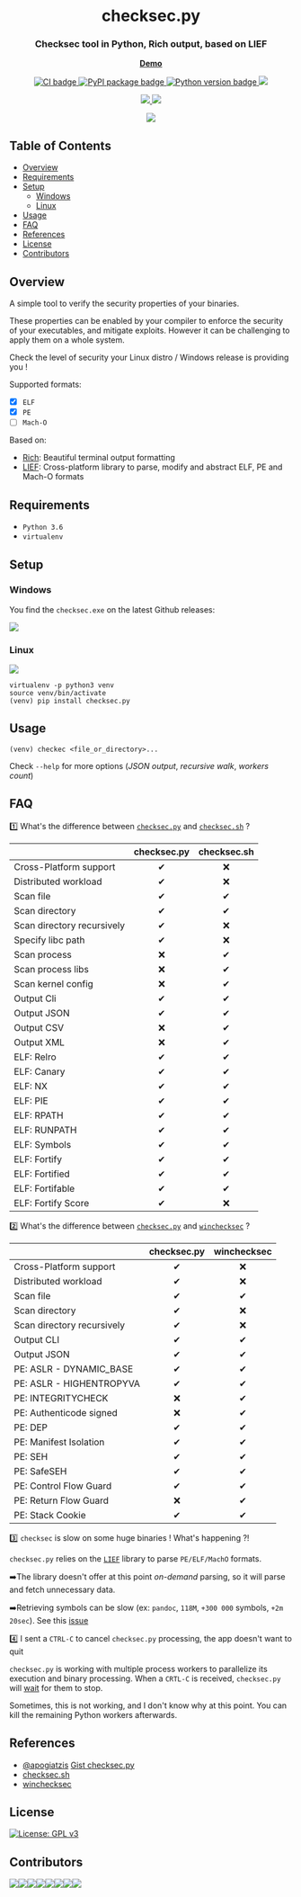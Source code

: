 <h1 align="center">
  <br>checksec.py</br>
</h1>

<h3 align="center">
Checksec tool in Python, Rich output, based on LIEF
</h3>

<p align="center">
  <strong>
  <a href="https://asciinema.org/a/363216">
    Demo
  </a>
  </strong>
</p>

<p align="center">
  <a href="https://github.com/Wenzel/checksec.py/actions?query=workflow%3ACI">
    <img src="https://github.com/Wenzel/checksec.py/workflows/CI/badge.svg" alt="CI badge"/>
  </a>
  <a href="https://pypi.org/project/checksec.py/">
    <img src="https://img.shields.io/pypi/v/checksec.py?color=blue" alt="PyPI package badge"/>
  </a>
  <a href="https://pypi.org/project/checksec.py/">
    <img src="https://img.shields.io/pypi/pyversions/checksec.py" alt="Python version badge"/>
  </a>
  <a href="https://gitter.im/checksec-py/community?utm_source=share-link&utm_medium=link&utm_campaign=share-link">
    <img src="https://badges.gitter.im/checksec-py/community.svg" />
  </a>
</p>
<p align="center">
  <a href="">
    <img src="https://img.shields.io/pypi/dm/checksec.py?color=blue&label=PyPI%20downloads&style=flat-square" />
  </a>
  <a href="https://github.com/Wenzel/checksec.py/releases">
    <img src="https://img.shields.io/github/downloads/Wenzel/checksec.py/total?color=blue&label=Github%20downloads&style=flat-square" />
  </a>
</p>

<p align="center">
  <a href="https://asciinema.org/a/363216">
    <img src="https://user-images.githubusercontent.com/964610/94983280-9d007c80-0541-11eb-8462-3da5b7bce35b.png" />
  </a>
</p>

## Table of Contents

- [Overview](#overview)
- [Requirements](#requirements)
- [Setup](#setup)
    - [Windows](#windows)
    - [Linux](#linux)
- [Usage](#usage)
- [FAQ](#faq)
- [References](#references)
- [License](#license)
- [Contributors](#contributors)

## Overview

A simple tool to verify the security properties of your binaries.

These properties can be enabled by your compiler to enforce the security of your executables, and mitigate exploits.
However it can be challenging to apply them on a whole system.

Check the level of security your Linux distro / Windows release is providing you !

Supported formats:

- [x] `ELF`
- [x] `PE`
- [ ] `Mach-O`

Based on:
- [Rich](https://github.com/willmcgugan/rich): Beautiful terminal output formatting
- [LIEF](https://github.com/lief-project/LIEF): Cross-platform library to parse, modify and abstract ELF, PE and Mach-O formats

## Requirements

- `Python 3.6`
- `virtualenv`

## Setup

### Windows

You find the `checksec.exe` on the latest Github releases: 

<a href="https://github.com/Wenzel/checksec.py/releases/latest">
  <img src="https://img.shields.io/badge/Windows%20release-download-blue?style=for-the-badge"/>
</a>

### Linux

<a href="https://pypi.org/project/checksec.py/">
  <img src="https://img.shields.io/pypi/v/checksec.py?color=blue&label=PyPI%20package&style=for-the-badge" />
</a>

~~~
virtualenv -p python3 venv
source venv/bin/activate
(venv) pip install checksec.py
~~~

## Usage

~~~
(venv) checkec <file_or_directory>...
~~~

Check `--help` for more options (_JSON output_, _recursive walk_, _workers count_)

## FAQ

1️⃣ What's the difference between [`checksec.py`](https://github.com/Wenzel/checksec.py) and [`checksec.sh`](https://github.com/slimm609/checksec.sh) ?

|                            | checksec.py | checksec.sh |
|----------------------------|:-----------:|:-----------:|
| Cross-Platform support      |     ✔       |     ❌      |
| Distributed workload        |     ✔       |     ❌      |
| Scan file                  |      ✔      |      ✔      |
| Scan directory             |      ✔      |      ✔      |
| Scan directory recursively |      ✔      |      ❌     |
| Specify libc path          |      ✔      |      ❌     |
| Scan process               |      ❌     |     ✔       |
| Scan process libs          |      ❌     |     ✔       |
| Scan kernel config         |      ❌     |     ✔       |
| Output Cli                 |      ✔      |      ✔      |
| Output JSON                |      ✔      |      ✔      |
| Output CSV                 |      ❌     |     ✔       |
| Output XML                 |      ❌     |     ✔       |
| ELF: Relro                 |     ✔       |     ✔       |
| ELF: Canary                |      ✔      |      ✔      |
| ELF: NX                    |      ✔      |      ✔      |
| ELF: PIE                   |      ✔      |      ✔      |
| ELF: RPATH                 |      ✔      |      ✔      |
| ELF: RUNPATH               |      ✔      |      ✔      |
| ELF: Symbols               |      ✔      |      ✔      |
| ELF: Fortify               |      ✔      |      ✔      |
| ELF: Fortified             |      ✔      |      ✔      |
| ELF: Fortifable            |      ✔      |      ✔      |
| ELF: Fortify Score         |      ✔      |      ❌       |


2️⃣ What's the difference between [`checksec.py`](https://github.com/Wenzel/checksec.py) and [`winchecksec`](https://github.com/trailofbits/winchecksec) ?

|                             | checksec.py | winchecksec |
|-----------------------------|:-----------:|:-----------:|
| Cross-Platform support      |     ✔       |     ❌      |
| Distributed workload        |     ✔       |     ❌       |
| Scan file                   |     ✔       |     ✔       |
| Scan directory              |     ✔       |     ❌      |
| Scan directory recursively  |     ✔       |     ❌      |
| Output CLI                  |     ✔       |    ✔        |
| Output JSON                 |     ✔       |    ✔        |
| PE: ASLR - DYNAMIC_BASE     |     ✔       |    ✔        |
| PE: ASLR - HIGHENTROPYVA    |     ✔       |    ✔        |
| PE: INTEGRITYCHECK          |     ❌       |    ✔        |
| PE: Authenticode signed     |     ❌      |    ✔        |
| PE: DEP                     |     ✔       |   ✔         |
| PE: Manifest Isolation      |     ✔       |    ✔        |
| PE: SEH                     |     ✔       |    ✔        |
| PE: SafeSEH                 |     ✔       |    ✔        |
| PE: Control Flow Guard      |     ✔       |    ✔        |
| PE: Return Flow Guard       |     ❌      |      ✔      |
| PE: Stack Cookie            |     ✔       |      ✔      |

3️⃣ `checksec` is slow on some huge binaries ! What's happening ?!

`checksec.py` relies on the [`LIEF`](https://github.com/lief-project/LIEF) library to parse `PE/ELF/MachO` formats.

➡️The library doesn't offer at this point _on-demand_ parsing, so it will parse and fetch unnecessary data.

➡️Retrieving symbols can be slow (ex: `pandoc`, `118M`, `+300 000` symbols, `+2m 20sec`). See this [issue](https://github.com/Wenzel/checksec.py/issues/52)

4️⃣ I sent a `CTRL-C` to cancel `checksec.py` processing, the app doesn't want to quit

`checksec.py` is working with multiple process workers to parallelize its execution and binary processing.
When a `CRTL-C` is received, `checksec.py` will [wait](https://docs.python.org/3/library/concurrent.futures.html#concurrent.futures.Executor.shutdown) for them to stop.

Sometimes, this is not working, and I don't know why at this point.
You can kill the remaining Python workers afterwards.

## References

- [@apogiatzis](https://github.com/apogiatzis) [Gist checksec.py](https://gist.github.com/apogiatzis/fb617cd118a9882749b5cb167dae0c5d)
- [checksec.sh](https://github.com/slimm609/checksec.sh)
- [winchecksec](https://github.com/trailofbits/winchecksec)

## License

[![License: GPL v3](https://img.shields.io/badge/License-GPLv3-blue.svg)](https://www.gnu.org/licenses/gpl-3.0)

## Contributors

[![](https://sourcerer.io/fame/Wenzel/Wenzel/checksec.py/images/0)](https://sourcerer.io/fame/Wenzel/Wenzel/checksec.py/links/0)[![](https://sourcerer.io/fame/Wenzel/Wenzel/checksec.py/images/1)](https://sourcerer.io/fame/Wenzel/Wenzel/checksec.py/links/1)[![](https://sourcerer.io/fame/Wenzel/Wenzel/checksec.py/images/2)](https://sourcerer.io/fame/Wenzel/Wenzel/checksec.py/links/2)[![](https://sourcerer.io/fame/Wenzel/Wenzel/checksec.py/images/3)](https://sourcerer.io/fame/Wenzel/Wenzel/checksec.py/links/3)[![](https://sourcerer.io/fame/Wenzel/Wenzel/checksec.py/images/4)](https://sourcerer.io/fame/Wenzel/Wenzel/checksec.py/links/4)[![](https://sourcerer.io/fame/Wenzel/Wenzel/checksec.py/images/5)](https://sourcerer.io/fame/Wenzel/Wenzel/checksec.py/links/5)[![](https://sourcerer.io/fame/Wenzel/Wenzel/checksec.py/images/6)](https://sourcerer.io/fame/Wenzel/Wenzel/checksec.py/links/6)[![](https://sourcerer.io/fame/Wenzel/Wenzel/checksec.py/images/7)](https://sourcerer.io/fame/Wenzel/Wenzel/checksec.py/links/7)

